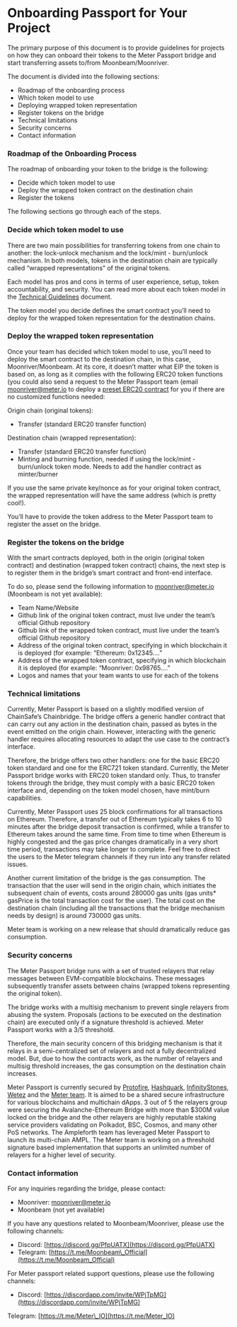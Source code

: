 # Onboarding Passport for Your Project

The primary purpose of this document is to provide guidelines for projects on how they can onboard their tokens to the Meter Passport bridge and start transferring assets to/from Moonbeam/Moonriver.  


The document is divided into the following sections:

* Roadmap of the onboarding process
* Which token model to use
* Deploying wrapped token representation
* Register tokens on the bridge
* Technical limitations
* Security concerns
* Contact information

### Roadmap of the Onboarding Process

The roadmap of onboarding your token to the bridge is the following:  


* Decide which token model to use
* Deploy the wrapped token contract on the destination chain
* Register the tokens

The following sections go through each of the steps.

### Decide which token model to use

There are two main possibilities for transferring tokens from one chain to another: the lock-unlock mechanism and the lock/mint - burn/unlock mechanism. In both models, tokens in the destination chain are typically called “wrapped representations” of the original tokens.  


Each model has pros and cons in terms of user experience, setup, token accountability, and security. You can read more about each token model in the [Technical Guidelines](https://docs.google.com/document/d/1z8a8yjRvqDe6fTjLXGyhjyyjQIwz2ENIsXsju3mvVlo/edit#) document.  


The token model you decide defines the smart contract you’ll need to deploy for the wrapped token representation for the destination chains.  


### Deploy the wrapped token representation

Once your team has decided which token model to use, you’ll need to deploy the smart contract to the destination chain, in this case, Moonriver/Moonbeam. At its core, it doesn’t matter what EIP the token is based on, as long as it complies with the following ERC20 token functions \(you could also send a request to the Meter Passport team \(email [moonriver@meter.io](mailto:moonriver@meter.io) to deploy a [preset ERC20 contract](https://github.com/meterio/chainbridge-solidity-v1.0.0-eth/blob/master/contracts/ERC20Safe.sol) for you if there are no customized functions needed:  


Origin chain \(original tokens\):

* Transfer \(standard ERC20 transfer function\)

Destination chain \(wrapped representation\):  


* Transfer \(standard ERC20 transfer function\)
* Minting and burning function, needed if using the lock/mint - burn/unlock token mode. Needs to add the handler contract as minter/burner

If you use the same private key/nonce as for your original token contract, the wrapped representation will have the same address \(which is pretty cool!\).  


You’ll have to provide the token address to the Meter Passport team to register the asset on the bridge.

### Register the tokens on the bridge

With the smart contracts deployed, both in the origin \(original token contract\) and destination \(wrapped token contract\) chains, the next step is to register them in the bridge’s smart contract and front-end interface.  


To do so, please send the following information to moonriver@meter.io \(Moonbeam is not yet available\):  


* Team Name/Website
* Github link of the original token contract, must live under the team’s official Github repository
* Github link of the wrapped token contract, must live under the team’s official Github repository
* Address of the original token contract, specifying in which blockchain it is deployed \(for example: “Ethereum: 0x12345….”
* Address of the wrapped token contract, specifying in which blockchain it is deployed \(for example: “Moonriver: 0x98765….”
* Logos and names that your team wants to use for each of the tokens

### Technical limitations

Currently, Meter Passport is based on a slightly modified version of ChainSafe’s Chainbridge. The bridge offers a generic handler contract that can carry out any action in the destination chain, passed as bytes in the event emitted on the origin chain. However, interacting with the generic handler requires allocating resources to adapt the use case to the contract’s interface.  


Therefore, the bridge offers two other handlers: one for the basic ERC20 token standard and one for the ERC721 token standard. Currently, the Meter Passport bridge works with ERC20 token standard only. Thus, to transfer tokens through the bridge, they must comply with a basic ERC20 token interface and, depending on the token model chosen, have mint/burn capabilities.  


Currently, Meter Passport uses 25 block confirmations for all transactions on Ethereum.  Therefore, a transfer out of Ethereum typically takes 6 to 10 minutes after the bridge deposit transaction is confirmed, while a transfer to Ethereum takes around the same time.  From time to time when Ethereum is highly congested and the gas price changes dramatically in a very short time period, transactions may take longer to complete.  Feel free to direct the users to the Meter telegram channels if they run into any transfer related issues.    


Another current limitation of the bridge is the gas consumption. The transaction that the user will send in the origin chain, which initiates the subsequent chain of events, costs around 280000 gas units \(gas units\* gasPrice is the total transaction cost for the user\). The total cost on the destination chain \(including all the transactions that the bridge mechanism needs by design\) is around 730000 gas units.  


Meter team is working on a new release that should dramatically reduce gas consumption. 

### Security concerns

The Meter Passport bridge runs with a set of trusted relayers that relay messages between EVM-compatible blockchains. These messages subsequently transfer assets between chains \(wrapped tokens representing the original token\).   


The bridge works with a multisig mechanism to prevent single relayers from abusing the system. Proposals \(actions to be executed on the destination chain\) are executed only if a signature threshold is achieved. Meter Passport works with a 3/5 threshold.  


Therefore, the main security concern of this bridging mechanism is that it relays in a semi-centralized set of relayers and not a fully decentralized model. But, due to how the contracts work, as the number of relayers and multisig threshold increases, the gas consumption on the destination chain increases.  


Meter Passport is currently secured by [Protofire](https://protofire.io/), [Hashquark](http://hashquark), [InfinityStones](https://infinitystones.io/), [Wetez](https://www.wetez.io/) and the [Meter team](https://www.meter.io/). It is aimed to be a shared secure infrastructure for various blockchains and multichain dApps. 3 out of 5 the relayers group were securing the Avalanche-Ethereum Bridge with more than $300M value locked on the bridge and the other relayers are highly reputable staking service providers validating on Polkadot, BSC, Cosmos, and many other PoS networks.  The Ampleforth team has leveraged Meter Passport to launch its multi-chain AMPL. The Meter team is working on a threshold signature based implementation that supports an unlimited number of relayers for a higher level of security.    


### Contact information

For any inquiries regarding the bridge, please contact:  
  


* Moonriver: [moonriver@meter.io](mailto:moonriver@meter.io)
* Moonbeam \(not yet available\)

If you have any questions related to Moonbeam/Moonriver, please use the following channels:  


* Discord: [https://discord.gg/PfpUATX](https://discord.gg/PfpUATX)
* Telegram: [https://t.me/Moonbeam\_Official](https://t.me/Moonbeam_Official)

For Meter passport related support questions, please use the following channels:

* Discord: [https://discordapp.com/invite/WPjTpMG](https://discordapp.com/invite/WPjTpMG)

Telegram: [https://t.me/Meter\_IO](https://t.me/Meter_IO)

